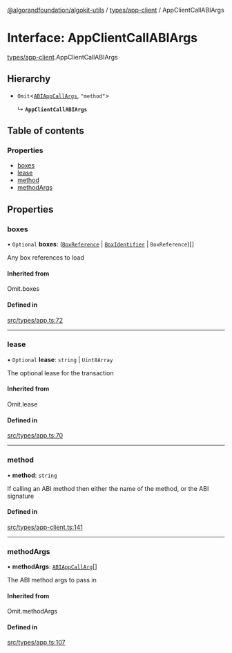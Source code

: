 [@algorandfoundation/algokit-utils](../README.md) / [types/app-client](../modules/types_app_client.md) / AppClientCallABIArgs

# Interface: AppClientCallABIArgs

[types/app-client](../modules/types_app_client.md).AppClientCallABIArgs

## Hierarchy

- `Omit`<[`ABIAppCallArgs`](../modules/types_app.md#abiappcallargs), ``"method"``\>

  ↳ **`AppClientCallABIArgs`**

## Table of contents

### Properties

- [boxes](types_app_client.AppClientCallABIArgs.md#boxes)
- [lease](types_app_client.AppClientCallABIArgs.md#lease)
- [method](types_app_client.AppClientCallABIArgs.md#method)
- [methodArgs](types_app_client.AppClientCallABIArgs.md#methodargs)

## Properties

### boxes

• `Optional` **boxes**: ([`BoxReference`](types_app.BoxReference.md) \| [`BoxIdentifier`](../modules/types_app.md#boxidentifier) \| `BoxReference`)[]

Any box references to load

#### Inherited from

Omit.boxes

#### Defined in

[src/types/app.ts:72](https://github.com/algorandfoundation/algokit-utils-ts/blob/main/src/types/app.ts#L72)

___

### lease

• `Optional` **lease**: `string` \| `Uint8Array`

The optional lease for the transaction

#### Inherited from

Omit.lease

#### Defined in

[src/types/app.ts:70](https://github.com/algorandfoundation/algokit-utils-ts/blob/main/src/types/app.ts#L70)

___

### method

• **method**: `string`

If calling an ABI method then either the name of the method, or the ABI signature

#### Defined in

[src/types/app-client.ts:141](https://github.com/algorandfoundation/algokit-utils-ts/blob/main/src/types/app-client.ts#L141)

___

### methodArgs

• **methodArgs**: [`ABIAppCallArg`](../modules/types_app.md#abiappcallarg)[]

The ABI method args to pass in

#### Inherited from

Omit.methodArgs

#### Defined in

[src/types/app.ts:107](https://github.com/algorandfoundation/algokit-utils-ts/blob/main/src/types/app.ts#L107)
